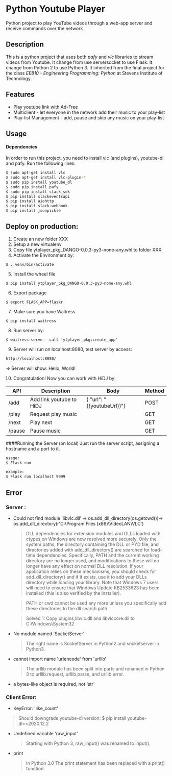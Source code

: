 # Python Youtube Player
Python project to play YouTube videos through a web-app server and receive commands over the network 


## Description
This is a python project that uses both *pafy* and *vlc* libraries to stream videos from Youtube. 
It change from use serversocket to use Flask.
It change from Python 2 to use Python 3.
It inherited from the final project for the class *EE810 - Engineering Programming: Python* at Stevens Institute of Technology.

## Features
* Play youtube link with Ad-Free
* Multiclient - let everyone in the network add their music to your play-list
* Play-list Management - add, pause and skip any music on your play-list


## Usage
#### Dependencies
In order to run this project, you need to install vlc (and plugins), youtube-dl and pafy. Run the following lines:
```bash
$ sudo apt-get install vlc
$ sudo apt-get install vlc-plugin-*
$ sudo pip install youtube_dl
$ sudo pip install pafy
$ sudo pip install slack_sdk
$ pip install slackeventsapi
$ pip install aiohttp
$ pip install slack-webhook
$ pip install jsonpickle

```

## Deploy on production:
1. Create an new folder XXX
2. Setup a new virtualenv
3. Copy file ytplayer_pkg_DANGO-0.0.3-py3-none-any.whl to folder XXX
4. Activate the Environment by: 
````
$ . venv/bin/activate
````
5. Install the wheel file
````
$ pip install ytplayer_pkg_DANGO-0.0.3-py3-none-any.whl
````
6. Export package
````
$ export FLASK_APP=flaskr
````
7. Make sure you have Waitress
````
$ pip install waitress
````
8. Run server by:
````
$ waitress-serve --call 'ytplayer_pkg:create_app'
````
9. Server will run on localhost:8080, test server by access: 
```sh
http://localhost:8080/ 
```
=> Server will show: Hello, World!

10. Congratulation! Now you can work with HiDJ by:

| API | Description | Body | Method |
| ------ | ------ | ------ | ------ |
| /add | Add link youtube to HiDJ | {    "url": "{{youtubeUrl}}"} | POST |
| /play | Request play music | | GET |
| /next | Play next | | GET |
| /pause | Pause music | | GET |

####Running the Server (on local)
Just run the server script, assigning a hostname and a port to it.
```bash
usage: 
$ Flask run

example: 
$ Flask run localhost 9999
```

## Error
### Server :
 * Could not find module 'libvlc.dll' => os.add_dll_directory(os.getcwd())-> os.add_dll_directory(r'C:\Program Files (x86)\VideoLAN\VLC')

    >DLL dependencies for extension modules and DLLs loaded with ctypes on Windows are now resolved more securely. Only the system paths, the directory containing the DLL or PYD file, and directories added with add_dll_directory() are searched for load-time dependencies. Specifically, PATH and the current working directory are no longer used, and modifications to these will no longer have any effect on normal DLL resolution. If your application relies on these mechanisms, you should check for add_dll_directory() and if it exists, use it to add your DLLs directory while loading your library. Note that Windows 7 users will need to ensure that Windows Update KB2533623 has been installed (this is also verified by the installer).
    
    > PATH or cwd cannot be used any more unless you specifically add these directories to the dll search path.
    
    > Solved 1: Copy plugins,libvlc.dll and libvlccore.dll to C:\Windows\System32


 * No module named 'SocketServer'
 
    >The right name is SocketServer in Python2 and socketserver in Python3.

 *  cannot import name 'urlencode' from 'urllib'

    >The urllib module has been split into parts and renamed in Python 3 to urllib.request, urllib.parse, and urllib.error.

 * a bytes-like object is required, not 'str'


### Client Error:
 * KeyError: 'like_count'
  > Should downgrade youtube-dl version: $ pip install youtube-dl==2020.12.2
 
 * Undefined variable 'raw_input'

    >Starting with Python 3, raw_input() was renamed to input().
 * print
    >In Python 3.0
    The print statement has been replaced with a print() function
